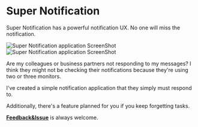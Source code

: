 # Super Notification

Super Notification has a powerful notification UX.
No one will miss the notification.

![Super Notification application ScreenShot](https://kolee.kr/assets/images/screenshot-29ffb6e3ae31cd9f3b7f4a9fbe275ccf.png)
![Super Notification application ScreenShot](https://kolee.kr/assets/images/notification-2aa519640a479d4cd69c624c677d8c0a.png)  


Are my colleagues or business partners not responding to my messages? I think they might not be checking their notifications because they're using two or three monitors.

I've created a simple notification application that they simply must respond to.

Additionally, there's a feature planned for you if you keep forgetting tasks.

[**Feedback&Issue**](https://github.com/koleeit/super-notification/issues) is always welcome.
